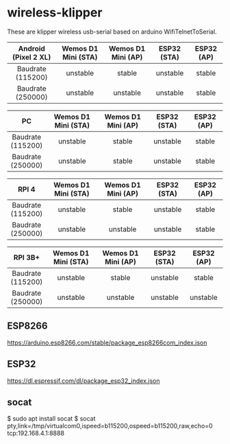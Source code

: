 # wireless-klipper
These are klipper wireless usb-serial based on arduino WifiTelnetToSerial.

|  Android (Pixel 2 XL) | Wemos D1 Mini (STA) | Wemos D1 Mini (AP) | ESP32 (STA) | ESP32 (AP) |
| :----: | :----: | :----: | :----: | :----: |
| Baudrate<br>(115200) | unstable | stable | unstable | stable | 
| Baudrate<br>(250000) | unstable | unstable | unstable | stable |

|  PC     | Wemos D1 Mini (STA) | Wemos D1 Mini (AP) | ESP32 (STA) | ESP32 (AP) |
| :----: | :----: | :----: | :----: | :----: |
| Baudrate<br>(115200) | unstable | stable | unstable | stable | 
| Baudrate<br>(250000) | unstable | stable | unstable | stable |

|  RPI 4 | Wemos D1 Mini (STA) | Wemos D1 Mini (AP) | ESP32 (STA) | ESP32 (AP) |
| :----: | :----: | :----: | :----: | :----: |
| Baudrate<br>(115200) | unstable | stable | unstable | stable | 
| Baudrate<br>(250000) | unstable | unstable | unstable | stable |

|  RPI 3B+ | Wemos D1 Mini (STA) | Wemos D1 Mini (AP) | ESP32 (STA) | ESP32 (AP) |
| :----: | :----: | :----: | :----: | :----: |
| Baudrate<br>(115200) | unstable | stable | unstable | stable | 
| Baudrate<br>(250000) | unstable | unstable | unstable | unstable |

## ESP8266
https://arduino.esp8266.com/stable/package_esp8266com_index.json

## ESP32
https://dl.espressif.com/dl/package_esp32_index.json

## socat
$ sudo apt install socat
$ socat pty,link=/tmp/virtualcom0,ispeed=b115200,ospeed=b115200,raw,echo=0 tcp:192.168.4.1:8888

